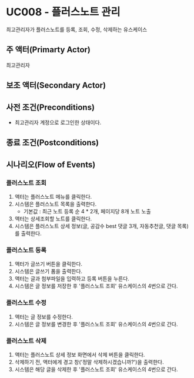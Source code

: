 # UC008 - 플러스노트 관리

최고관리자가 플러스노트를 등록, 조회, 수정, 삭제하는 유스케이스

## 주 액터(Primarty Actor)
최고관리자

## 보조 액터(Secondary Actor)

## 사전 조건(Preconditions)
- 최고관리자 계정으로 로그인한 상태이다.

## 종료 조건(Postconditions)



## 시나리오(Flow of Events)
### 플러스노트 조회
1. 액터는 플러스노트 메뉴를 클릭한다. 
2. 시스템은 플러스노트 목록을 출력한다.
    - 기본값 : 최근 노트 등록 순 4 * 2개, 페이지당 8개 노트 노출
3. 액터는 상세조회할 노트를 클릭한다.
4. 시스템은 플러스노트 상세 정보(글, 공감수 best 댓글 3개, 자동추천글, 댓글 목록)를 출력한다.

### 플러스노트 등록
1. 액터가 글쓰기 버튼을 클릭한다.
2. 시스템은 글쓰기 폼을 출력한다.
3. 액터는 글과 첨부파일을 입력하고 등록 버튼을 누른다.
4. 시스템은 글 정보를 저장한 후 '플러스노트 조회' 유스케이스의 4번으로 간다.

### 플러스노트 수정
1. 액터는 글 정보를 수정한다.
2. 시스템은 글 정보를 변경한 후 '플러스노트 조회' 유스케이스의 4번으로 간다. 


### 플러스노트 삭제
1. 액터는 플러스노트 상세 정보 화면에서 삭제 버튼을 클릭한다. 
2. 삭제하기 전, 액터에게 경고 창('정말 삭제하시겠습니까?')을 출력한다.
3. 시스템은 해당 글을 삭제한 후 '플러스노트 조회' 유스케이스의 4번으로 간다.





